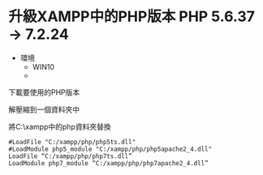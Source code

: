 

# 升級XAMPP中的PHP版本 PHP 5.6.37 -> 7.2.24
- 環境
    - WIN10
    -
下載要使用的PHP版本

解壓縮到一個資料夾中

將C:\xampp中的php資料夾替換
```
#LoadFile "C:/xampp/php/php5ts.dll"
#LoadModule php5_module "C:/xampp/php/php5apache2_4.dll"
LoadFile “C:/xampp/php/php7ts.dll”
LoadModule php7_module “C:/xampp/php/php7apache2_4.dll”
```